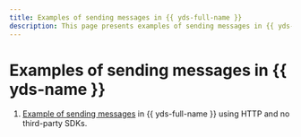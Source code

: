 ```yaml
---
title: Examples of sending messages in {{ yds-full-name }}
description: This page presents examples of sending messages in {{ yds-name }}.
---
```


# Examples of sending messages in {{ yds-name }}

1. [Example of sending messages](https://github.com/yandex-cloud-examples/yc-sending-messages-to-yds) in {{ yds-full-name }} using HTTP and no third-party SDKs.

